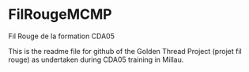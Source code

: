 # FilRougeMCMP
Fil Rouge de la formation CDA05


This is the readme file for github of the Golden Thread Project (projet fil rouge) as undertaken during CDA05 training in Millau.
